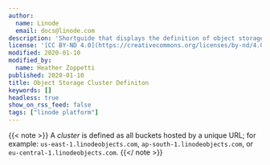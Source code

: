 ```yaml
---
author:
  name: Linode
  email: docs@linode.com
description: 'Shortguide that displays the definition of object storage cluster.'
license: '[CC BY-ND 4.0](https://creativecommons.org/licenses/by-nd/4.0)'
modified: 2020-01-10
modified_by:
  name: Heather Zoppetti
published: 2020-01-10
title: Object Storage Cluster Definiton
keywords: []
headless: true
show_on_rss_feed: false
tags: ["linode platform"]
---
```


{{< note >}}
A *cluster* is defined as all buckets hosted by a unique URL; for example: `us-east-1.linodeobjects.com`, `ap-south-1.linodeobjects.com`, or `eu-central-1.linodeobjects.com`.
{{</ note >}}
